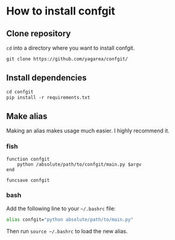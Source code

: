 # How to install confgit

## Clone repository

`cd` into a directory where you want to install confgit.

```txt
git clone https://github.com/yagarea/confgit/
```

## Install dependencies

```txt
cd confgit
pip install -r requirements.txt
```

## Make alias

Making an alias makes usage much easier. I highly recommend it.

### fish

```fish
function confgit
	python /absolute/path/to/confgit/main.py $argv
end

funcsave confgit
```

### bash

Add the following line to your `~/.bashrc` file:

```bash
alias confgit="python absolute/path/to/main.py"
```

Then run `source ~/.bashrc` to load the new alias.
